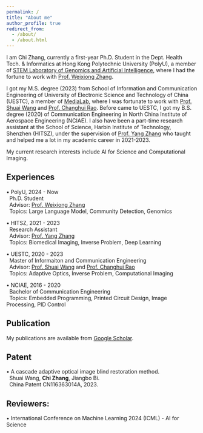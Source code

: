 ```yaml
---
permalink: /
title: "About me"
author_profile: true
redirect_from: 
  - /about/
  - /about.html
---
```



I am Chi Zhang, currently a first-year Ph.D. Student in the Dept. Health Tech. & Informatics at Hong Kong Polytechnic University (PolyU), a member of [STEM Laboratory of Genomics and Artificial Intelligence](https://genomicmedicine.github.io/site/#/), where I had the fortune to work with [Prof. Weixiong Zhang](https://www.polyu.edu.hk/hti/people/academic-staff/prof-zhang-weixiong/).

I got my M.S. degree (2023) from School of Information and Communication Engineering of University of Electronic Science and Technology of China (UESTC), a member of [MediaLab](https://medialab.uestc.edu.cn/), where I was fortunate to work with [Prof. Shuai Wang](https://faculty.uestc.edu.cn/wangshuai/zh_CN/index.htm) and [Prof. Changhui Rao](https://people.ucas.ac.cn/~chrao). Before came to UESTC, I got my B.S. degree (2020) of Communication Engineering in North China Institute of Aerospace Engineering (NCIAE). I also have been a part-time research assistant at the School of Science, Harbin Institute of Technology, Shenzhen (HITSZ),  under the supervision of [Prof. Yang Zhang](https://faculty.hitsz.edu.cn/zhangyang) who taught and helped me a lot in my academic career in 2021-2023.

My current research interests include AI for Science and Computational Imaging.

## Experiences
• PolyU, 2024 - Now  
&nbsp;  Ph.D. Student   
&nbsp; Advisor: [Prof. Weixiong Zhang](https://www.polyu.edu.hk/hti/people/academic-staff/prof-zhang-weixiong/)  
&nbsp; Topics: Large Language Model, Community Detection, Genomics

• HITSZ, 2021 - 2023  
&nbsp;  Research Assistant  
&nbsp; Advisor: [Prof. Yang Zhang](https://faculty.hitsz.edu.cn/zhangyang)  
&nbsp; Topics: Biomedical Imaging, Inverse Problem, Deep Learning  

• UESTC, 2020 - 2023  
&nbsp;  Master of Informaiton and Communication Engineering  
&nbsp; Advisor:  [Prof. Shuai Wang](https://faculty.uestc.edu.cn/wangshuai/zh_CN/index.htm) and [Prof. Changhui Rao](https://people.ucas.ac.cn/~chrao)  
&nbsp; Topics: Adaptive Optics, Inverse Problem, Computational Imaging

• NCIAE, 2016 - 2020  
&nbsp;  Bachelor of Communication Engineering  
&nbsp; Topics: Embedded Programming, Printed Circuit Design, Image Processing, PID Control



## Publication 
My publications are available from [Google Scholar](https://scholar.google.com/citations?user=s7WXQCsAAAAJ&hl=en).

## Patent
• A cascade adaptive optical image blind restoration method.  
&nbsp; Shuai Wang, **Chi Zhang**, Jiangbo Bi.    
&nbsp; China Patent CN116363014A, 2023.  

## Reviewers:
• International Conference on Machine Learning 2024 (ICML) - AI for Science












